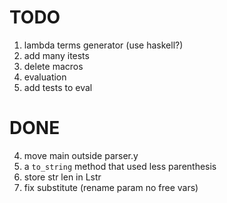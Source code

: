 # TODO
1. lambda terms generator (use haskell?)
2. add many itests
7. delete macros
6. evaluation
8. add tests to eval

# DONE
4. move main outside parser.y
3. a `to_string` method that used less parenthesis
5. store str len in Lstr
9. fix substitute (rename param no free vars)
